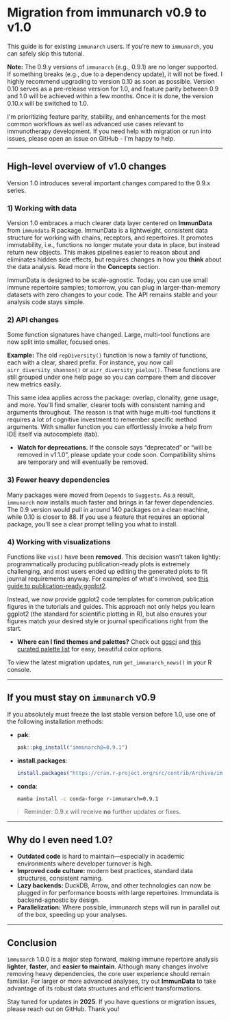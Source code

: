 # Migration from immunarch v0.9 to v1.0

This guide is for existing `immunarch` users. If you're new to `immunarch`, you can safely skip this tutorial.

**Note:** The 0.9.y versions of `immunarch` (e.g., 0.9.1) are no longer supported. If something breaks (e.g., due to a dependency update), it will not be fixed. I highly recommend upgrading to version 0.10 as soon as possible. Version 0.10 serves as a pre-release version for 1.0, and feature parity between 0.9 and 1.0 will be achieved within a few months. Once it is done, the version 0.10.x will be switched to 1.0.

I'm prioritizing feature parity, stability, and enhancements for the most common workflows as well as advanced use cases relevant to immunotherapy development. If you need help with migration or run into issues, please open an issue on GitHub - I'm happy to help.

---

## High-level overview of v1.0 changes

Version 1.0 introduces several important changes compared to the 0.9.x series.

### 1) Working with data

Version 1.0 embraces a much clearer data layer centered on **ImmunData** from `immundata` R package. ImmunData is a lightweight, consistent data structure for working with chains, receptors, and repertoires. It promotes immutability, i.e., functions no longer mutate your data in place, but instead return new objects. This makes pipelines easier to reason about and eliminates hidden side effects, but requires changes in how you **think** about the data analysis. Read more in the **Concepts** section.

ImmunData is designed to be scale-agnostic. Today, you can use small immune repertoire samples; tomorrow, you can plug in larger-than-memory datasets with zero changes to your code. The API remains stable and your analysis code stays simple.

### 2) API changes

Some function signatures have changed. Large, multi-tool functions are now split into smaller, focused ones.

**Example:** The old `repDiversity()` function is now a family of functions, each with a clear, shared prefix. For instance, you now call `airr_diversity_shannon()` or `airr_diversity_pielou()`. These functions are still grouped under one help page so you can compare them and discover new metrics easily.

This same idea applies across the package: overlap, clonality, gene usage, and more. You'll find smaller, clearer tools with consistent naming and arguments throughout. The reason is that with huge multi-tool functions it requires a lot of cognitive investment to remember specific method arguments. With smaller function you can effortlessly invoke a help from IDE itself via autocomplete (tab).

* **Watch for deprecations.** If the console says “deprecated” or “will be removed in v1.1.0”, please update your code soon. Compatibility shims are temporary and will eventually be removed.

### 3) Fewer heavy dependencies

Many packages were moved from `Depends` to `Suggests`. As a result, `immunarch` now installs much faster and brings in far fewer dependencies. The 0.9 version would pull in around 140 packages on a clean machine, while 0.10 is closer to 88. If you use a feature that requires an optional package, you'll see a clear prompt telling you what to install.

### 4) Working with visualizations

Functions like `vis()` have been **removed**. This decision wasn't taken lightly: programmatically producing publication-ready plots is extremely challenging, and most users ended up editing the generated plots to fit journal requirements anyway. For examples of what's involved, see [this guide to publication-ready ggplot2](https://github.com/CerrenRichards/ggplot2-for-publications).

Instead, we now provide ggplot2 code templates for common publication figures in the tutorials and guides. This approach not only helps you learn ggplot2 (the standard for scientific plotting in R), but also ensures your figures match your desired style or journal specifications right from the start.

* **Where can I find themes and palettes?** Check out [ggsci](https://cran.r-project.org/web/packages/ggsci/vignettes/ggsci.html) and [this curated palette list](https://emilhvitfeldt.github.io/r-color-palettes/) for easy, beautiful color options.

To view the latest migration updates, run `get_immunarch_news()` in your R console.

---

## If you must stay on `immunarch` v0.9

If you absolutely must freeze the last stable version before 1.0, use one of the following installation methods:

* **pak**:

  ```r
  pak::pkg_install("immunarch@=0.9.1")
  ```
* **install.packages**:

  ```r
  install.packages("https://cran.r-project.org/src/contrib/Archive/immunarch/immunarch_0.9.1.tar.gz", repos = NULL, type = "source")
  ```
* **conda**:

  ```bash
  mamba install -c conda-forge r-immunarch=0.9.1
  ```

> Reminder: 0.9.x will receive **no** further updates or fixes.

---

## Why do I even need 1.0?

* **Outdated code** is hard to maintain—especially in academic environments where developer turnover is high.
* **Improved code culture:** modern best practices, standard data structures, consistent naming.
* **Lazy backends:** DuckDB, Arrow, and other technologies can now be plugged in for performance boosts with large repertoires. Immundata is backend-agnostic by design.
* **Parallelization:** Where possible, immunarch steps will run in parallel out of the box, speeding up your analyses.

---

## Conclusion

`immunarch` 1.0.0 is a major step forward, making immune repertoire analysis **lighter**, **faster**, and **easier to maintain**. Although many changes involve removing heavy dependencies, the core user experience should remain familiar. For larger or more advanced analyses, try out **ImmunData** to take advantage of its robust data structures and efficient transformations.

Stay tuned for updates in **2025**. If you have questions or migration issues, please reach out on GitHub. Thank you!